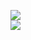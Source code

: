 [![](https://img.shields.io/badge/Made%20With-Github%20Spray-lightgrey.svg?style=for-the-badge&logo=github)](https://github.com/Annihil/github-spray#6173)  
[![](https://i.imgur.com/2DrTn0Z.gif)](https://github.com/Annihil/github-spray)